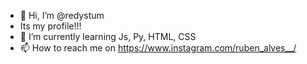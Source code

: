 - 👋 Hi, I’m @redystum
- Its my profile!!!
- 🌱 I’m currently learning Js, Py, HTML, CSS
- 📫 How to reach me on https://www.instagram.com/ruben_alves__/

<!---
redystum/redystum is a ✨ special ✨ repository because its `README.md` (this file) appears on your GitHub profile.
You can click the Preview link to take a look at your changes.
--->
